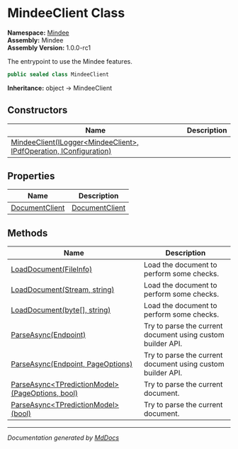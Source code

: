 ﻿<!--  
  <auto-generated>   
    The contents of this file were generated by a tool.  
    Changes to this file may be list if the file is regenerated  
  </auto-generated>   
-->

# MindeeClient Class

**Namespace:** [Mindee](../index.md)  
**Assembly:** Mindee  
**Assembly Version:** 1.0.0\-rc1

The entrypoint to use the Mindee features.

```csharp
public sealed class MindeeClient
```

**Inheritance:** object → MindeeClient

## Constructors

| Name                                                                                          | Description |
| --------------------------------------------------------------------------------------------- | ----------- |
| [MindeeClient(ILogger\<MindeeClient\>, IPdfOperation, IConfiguration)](constructors/index.md) |             |

## Properties

| Name                                           | Description                                  |
| ---------------------------------------------- | -------------------------------------------- |
| [DocumentClient](properties/DocumentClient.md) | [DocumentClient](../DocumentClient/index.md) |

## Methods

| Name                                                                                                                  | Description                                                 |
| --------------------------------------------------------------------------------------------------------------------- | ----------------------------------------------------------- |
| [LoadDocument(FileInfo)](methods/LoadDocument.md#loaddocumentfileinfo)                                                | Load the document to perform some checks.                   |
| [LoadDocument(Stream, string)](methods/LoadDocument.md#loaddocumentstream-string)                                     | Load the document to perform some checks.                   |
| [LoadDocument(byte\[\], string)](methods/LoadDocument.md#loaddocumentbyte-string)                                     | Load the document to perform some checks.                   |
| [ParseAsync(Endpoint)](methods/ParseAsync.md#parseasyncendpoint)                                                      | Try to parse the current document using custom builder API. |
| [ParseAsync(Endpoint, PageOptions)](methods/ParseAsync.md#parseasyncendpoint-pageoptions)                             | Try to parse the current document using custom builder API. |
| [ParseAsync\<TPredictionModel\>(PageOptions, bool)](methods/ParseAsync.md#parseasynctpredictionmodelpageoptions-bool) | Try to parse the current document.                          |
| [ParseAsync\<TPredictionModel\>(bool)](methods/ParseAsync.md#parseasynctpredictionmodelbool)                          | Try to parse the current document.                          |

___

*Documentation generated by [MdDocs](https://github.com/ap0llo/mddocs)*

